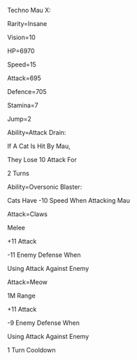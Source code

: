 Techno Mau X:

Rarity=Insane

Vision=10

HP=6970

Speed=15

Attack=695

Defence=705

Stamina=7

Jump=2

Ability=Attack Drain:

If A Cat Is Hit By Mau,

They Lose 10 Attack For 

2 Turns

Ability=Oversonic Blaster:

Cats Have -10 Speed When Attacking Mau

Attack=Claws

Melee

+11 Attack

-11 Enemy Defense When

Using Attack Against Enemy

Attack=Meow

1M Range

+11 Attack

-9 Enemy Defense When

Using Attack Against Enemy

1 Turn Cooldown
